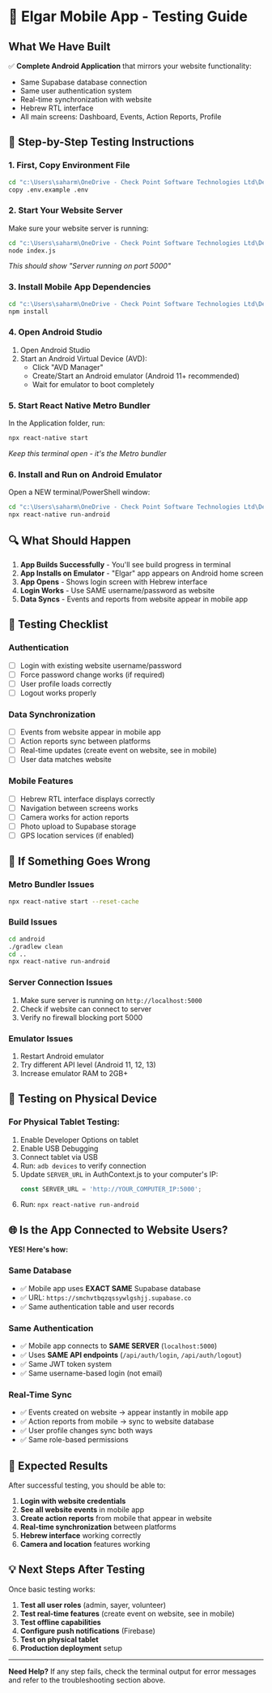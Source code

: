 # 📱 Elgar Mobile App - Testing Guide

## What We Have Built

✅ **Complete Android Application** that mirrors your website functionality:
- Same Supabase database connection
- Same user authentication system
- Real-time synchronization with website
- Hebrew RTL interface
- All main screens: Dashboard, Events, Action Reports, Profile

## 🚀 Step-by-Step Testing Instructions

### 1. **First, Copy Environment File**
```bash
cd "c:\Users\saharm\OneDrive - Check Point Software Technologies Ltd\Desktop\Sahar Malul\Developer\Websites\Elgar Admin Site - Test ENV\Application"
copy .env.example .env
```

### 2. **Start Your Website Server**
Make sure your website server is running:
```bash
cd "c:\Users\saharm\OneDrive - Check Point Software Technologies Ltd\Desktop\Sahar Malul\Developer\Websites\Elgar Admin Site - Test ENV\server"
node index.js
```
*This should show "Server running on port 5000"*

### 3. **Install Mobile App Dependencies**
```bash
cd "c:\Users\saharm\OneDrive - Check Point Software Technologies Ltd\Desktop\Sahar Malul\Developer\Websites\Elgar Admin Site - Test ENV\Application"
npm install
```

### 4. **Open Android Studio**
1. Open Android Studio
2. Start an Android Virtual Device (AVD):
   - Click "AVD Manager" 
   - Create/Start an Android emulator (Android 11+ recommended)
   - Wait for emulator to boot completely

### 5. **Start React Native Metro Bundler**
In the Application folder, run:
```bash
npx react-native start
```
*Keep this terminal open - it's the Metro bundler*

### 6. **Install and Run on Android Emulator**
Open a NEW terminal/PowerShell window:
```bash
cd "c:\Users\saharm\OneDrive - Check Point Software Technologies Ltd\Desktop\Sahar Malul\Developer\Websites\Elgar Admin Site - Test ENV\Application"
npx react-native run-android
```

## 🔍 What Should Happen

1. **App Builds Successfully** - You'll see build progress in terminal
2. **App Installs on Emulator** - "Elgar" app appears on Android home screen
3. **App Opens** - Shows login screen with Hebrew interface
4. **Login Works** - Use SAME username/password as website
5. **Data Syncs** - Events and reports from website appear in mobile app

## 🧪 Testing Checklist

### Authentication
- [ ] Login with existing website username/password
- [ ] Force password change works (if required)
- [ ] User profile loads correctly
- [ ] Logout works properly

### Data Synchronization
- [ ] Events from website appear in mobile app
- [ ] Action reports sync between platforms
- [ ] Real-time updates (create event on website, see in mobile)
- [ ] User data matches website

### Mobile Features
- [ ] Hebrew RTL interface displays correctly
- [ ] Navigation between screens works
- [ ] Camera works for action reports
- [ ] Photo upload to Supabase storage
- [ ] GPS location services (if enabled)

## 🔧 If Something Goes Wrong

### Metro Bundler Issues
```bash
npx react-native start --reset-cache
```

### Build Issues
```bash
cd android
./gradlew clean
cd ..
npx react-native run-android
```

### Server Connection Issues
1. Make sure server is running on `http://localhost:5000`
2. Check if website can connect to server
3. Verify no firewall blocking port 5000

### Emulator Issues
1. Restart Android emulator
2. Try different API level (Android 11, 12, 13)
3. Increase emulator RAM to 2GB+

## 📱 Testing on Physical Device

### For Physical Tablet Testing:
1. Enable Developer Options on tablet
2. Enable USB Debugging
3. Connect tablet via USB
4. Run: `adb devices` to verify connection
5. Update `SERVER_URL` in AuthContext.js to your computer's IP:
   ```javascript
   const SERVER_URL = 'http://YOUR_COMPUTER_IP:5000';
   ```
6. Run: `npx react-native run-android`

## 🌐 Is the App Connected to Website Users?

**YES! Here's how:**

### Same Database
- ✅ Mobile app uses **EXACT SAME** Supabase database
- ✅ URL: `https://smchvtbqzqssywlgshjj.supabase.co`
- ✅ Same authentication table and user records

### Same Authentication
- ✅ Mobile app connects to **SAME SERVER** (`localhost:5000`)
- ✅ Uses **SAME API endpoints** (`/api/auth/login`, `/api/auth/logout`)
- ✅ Same JWT token system
- ✅ Same username-based login (not email)

### Real-Time Sync
- ✅ Events created on website → appear instantly in mobile app
- ✅ Action reports from mobile → sync to website database
- ✅ User profile changes sync both ways
- ✅ Same role-based permissions

## 🎯 Expected Results

After successful testing, you should be able to:
1. **Login with website credentials** 
2. **See all website events** in mobile app
3. **Create action reports** from mobile that appear in website
4. **Real-time synchronization** between platforms
5. **Hebrew interface** working correctly
6. **Camera and location** features working

## 💡 Next Steps After Testing

Once basic testing works:
1. **Test all user roles** (admin, sayer, volunteer)
2. **Test real-time features** (create event on website, see in mobile)
3. **Test offline capabilities** 
4. **Configure push notifications** (Firebase)
5. **Test on physical tablet**
6. **Production deployment** setup

---

**Need Help?** If any step fails, check the terminal output for error messages and refer to the troubleshooting section above.
